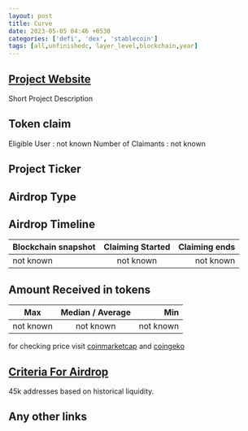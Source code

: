 ```yaml
---
layout: post
title: Curve
date: 2023-05-05 04:46 +0530
categories: ['defi', 'dex', 'stablecoin']
tags: [all,unfinishedc, layer_level,blockchain,year]
---
```




## [Project Website](https://dao.curve.fi/)

 Short Project Description

## Token claim

Eligible User : not known
Number of Claimants : not known

## Project Ticker

## Airdrop Type

## Airdrop Timeline

| Blockchain snapshot     | Claiming Started           | Claiming ends    |
| ----------------------- |:--------------------------:| ----------------:|
|       not known         |        not known           |   not known      |

## Amount Received in tokens

| Max        |    Median / Average  |       Min    |
| ---------- |:--------------------:| ------------:|
| not known  |     not known        |  not known   |

for checking price visit [coinmarketcap](https://coinmarketcap.com/currencies/) and [coingeko](https://www.coingecko.com/en/coins/)

## [Criteria For Airdrop](link)

45k addresses based on historical liquidity.

## Any other links
